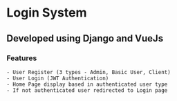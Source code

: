 # **Login System**

## Developed using Django and VueJs

### **Features**

    - User Register (3 types - Admin, Basic User, Client)
    - User Login (JWT Authentication)
    - Home Page display based in authenticated user type
    - If not authenticated user redirected to Login page



